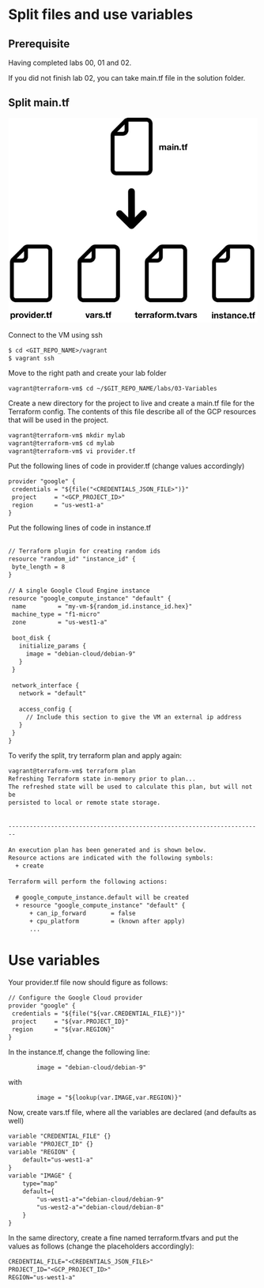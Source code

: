 # Split files and use variables

## Prerequisite

Having completed labs 00, 01 and 02. 

If you did not finish lab 02, you can take main.tf file in the solution folder.

## Split main.tf

![Splitted main.tf](img/splitted_files.jpg)

Connect to the VM using ssh

```
$ cd <GIT_REPO_NAME>/vagrant
$ vagrant ssh
```

Move to the right path and create your lab folder

```
vagrant@terraform-vm$ cd ~/$GIT_REPO_NAME/labs/03-Variables
```

Create a new directory for the project to live and create a main.tf file for the Terraform config. The contents of this file describe all of the GCP resources that will be used in the project.

```
vagrant@terraform-vm$ mkdir mylab
vagrant@terraform-vm$ cd mylab
vagrant@terraform-vm$ vi provider.tf
```

Put the following lines of code in provider.tf  (change values accordingly)

```
provider "google" {
 credentials = "${file("<CREDENTIALS_JSON_FILE>")}"
 project     = "<GCP_PROJECT_ID>"
 region      = "us-west1-a"
}
```

Put the following lines of code in instance.tf  

```

// Terraform plugin for creating random ids
resource "random_id" "instance_id" {
 byte_length = 8
}

// A single Google Cloud Engine instance
resource "google_compute_instance" "default" {
 name         = "my-vm-${random_id.instance_id.hex}"
 machine_type = "f1-micro"
 zone         = "us-west1-a"

 boot_disk {
   initialize_params {
     image = "debian-cloud/debian-9"
   }
 }

 network_interface {
   network = "default"

   access_config {
     // Include this section to give the VM an external ip address
   }
 }
}
```

To verify the split, try terraform plan and apply again:

```
vagrant@terraform-vm$ terraform plan
Refreshing Terraform state in-memory prior to plan...
The refreshed state will be used to calculate this plan, but will not be
persisted to local or remote state storage.


------------------------------------------------------------------------

An execution plan has been generated and is shown below.
Resource actions are indicated with the following symbols:
  + create

Terraform will perform the following actions:

  # google_compute_instance.default will be created
  + resource "google_compute_instance" "default" {
      + can_ip_forward       = false
      + cpu_platform         = (known after apply)
      ...
```

# Use variables

Your provider.tf file now should figure as follows:

```
// Configure the Google Cloud provider
provider "google" {
 credentials = "${file("${var.CREDENTIAL_FILE}")}"
 project     = "${var.PROJECT_ID}"
 region      = "${var.REGION}"
}
```

In the instance.tf, change the following line:

```
        image = "debian-cloud/debian-9"
```

with

```
        image = "${lookup(var.IMAGE,var.REGION)}"
```

Now, create vars.tf file, where all the variables are declared (and defaults as well)


```
variable "CREDENTIAL_FILE" {}
variable "PROJECT_ID" {}
variable "REGION" {
    default="us-west1-a"
}
variable "IMAGE" {
    type="map"
    default={
        "us-west1-a"="debian-cloud/debian-9"
        "us-west2-a"="debian-cloud/debian-8"
    }
}
```

In the same directory, create a fine named terraform.tfvars and put the values as follows (change the placeholders accordingly):

```
CREDENTIAL_FILE="<CREDENTIALS_JSON_FILE>"
PROJECT_ID="<GCP_PROJECT_ID>"
REGION="us-west1-a"
```


